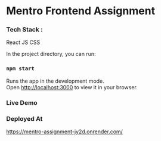 # Mentro Frontend Assignment

### Tech Stack : 
React JS
CSS


In the project directory, you can run:

### `npm start`

Runs the app in the development mode.\
Open [http://localhost:3000](http://localhost:3000) to view it in your browser.

### Live Demo 

### Deployed At
https://mentro-assignment-jy2d.onrender.com/
